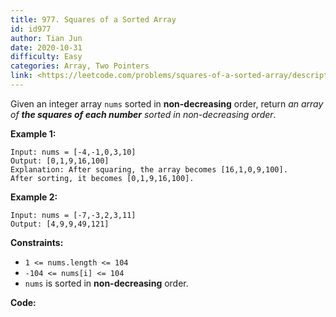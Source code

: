 ```yaml
---
title: 977. Squares of a Sorted Array
id: id977
author: Tian Jun
date: 2020-10-31
difficulty: Easy
categories: Array, Two Pointers
link: <https://leetcode.com/problems/squares-of-a-sorted-array/description/>
---
```


Given an integer array `nums` sorted in **non-decreasing** order, return _an
array of **the squares of each number**  sorted in non-decreasing order_.



**Example 1:**
            
	Input: nums = [-4,-1,0,3,10]    
	Output: [0,1,9,16,100]    
	Explanation: After squaring, the array becomes [16,1,0,9,100].    After sorting, it becomes [0,1,9,16,100].    

**Example 2:**
            
	Input: nums = [-7,-3,2,3,11]    
	Output: [4,9,9,49,121]    



**Constraints:**

  * `1 <= nums.length <= 104`
  * `-104 <= nums[i] <= 104`
  * `nums` is sorted in **non-decreasing** order.


**Code:**
